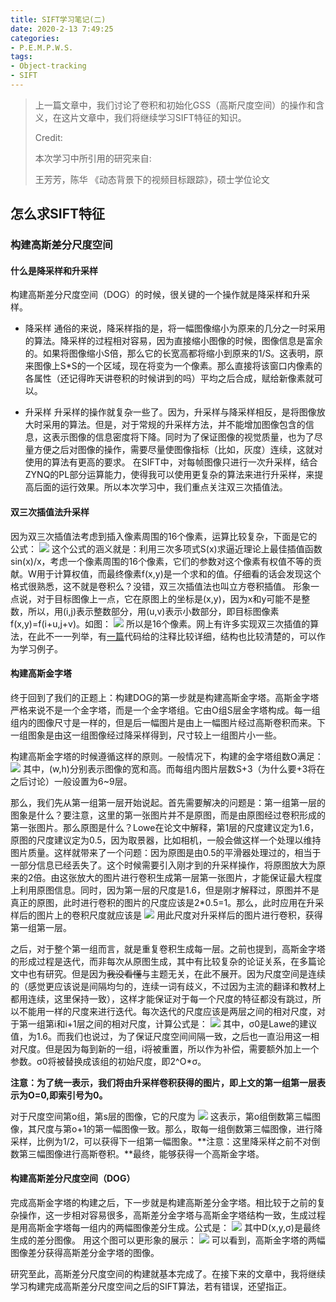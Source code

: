 ```yaml
---
title: SIFT学习笔记(二)
date: 2020-2-13 7:49:25
categories:
- P.E.M.P.W.S.
tags:
- Object-tracking
- SIFT
---
```



> 上一篇文章中，我们讨论了卷积和初始化GSS（高斯尺度空间）的操作和含义，在这片文章中，我们将继续学习SIFT特征的知识。
> 
> Credit:
> 
> 本次学习中所引用的研究来自:
> 
> 王芳芳，陈华 《动态背景下的视频目标跟踪》，硕士学位论文

## 怎么求SIFT特征

### 构建高斯差分尺度空间

#### 什么是降采样和升采样

构建高斯差分尺度空间（DOG）的时候，很关键的一个操作就是降采样和升采样。
- 降采样
通俗的来说，降采样指的是，将一幅图像缩小为原来的几分之一时采用的算法。降采样的过程相对容易，因为直接缩小图像的时候，图像信息是富余的。如果将图像缩小S倍，那么它的长宽高都将缩小到原来的1/S。这表明，原来图像上S*S的一个区域，现在将变为一个像素。那么直接将该窗口内像素的各属性（还记得昨天讲卷积的时候讲到的吗）平均之后合成，赋给新像素就可以。

- 升采样
升采样的操作就复杂一些了。因为，升采样与降采样相反，是将图像放大时采用的算法。但是，对于常规的升采样方法，并不能增加图像包含的信息，这表示图像的信息密度将下降。同时为了保证图像的视觉质量，也为了尽量方便之后对图像的操作，需要尽量使图像指标（比如，灰度）连续，这就对使用的算法有更高的要求。
在SIFT中，对每帧图像只进行一次升采样，结合ZYNQ的PL部分运算能力，使得我可以使用更复杂的算法来进行升采样，来提高后面的运行效果。所以本次学习中，我们重点关注双三次插值法。

#### 双三次插值法升采样

因为双三次插值法考虑到插入像素周围的16个像素，运算比较复杂，下面是它的公式：
<img src="{{site.baseurl}}/assets/images/in_posts/2020_2_13/1.png">
这个公式的涵义就是：利用三次多项式S(x)求逼近理论上最佳插值函数sin(x)/x，考虑一个像素周围的16个像素，它们的参数对这个像素有权值不等的贡献。W用于计算权值，而最终像素f(x,y)是一个求和的值。仔细看的话会发现这个格式很熟悉，这不就是卷积么？没错，双三次插值法也叫立方卷积插值。
形象一点说，对于目标图像上一点，它在原图上的坐标是(x,y)，因为x和y可能不是整数，所以，用(i,j)表示整数部分，用(u,v)表示小数部分，即目标图像素f(x,y)=f(i+u,j+v)。如图：
<img src="{{site.baseurl}}/assets/images/in_posts/2020_2_13/2.png">
所以是16个像素。网上有许多实现双三次插值的算法，在此不一一列举，有[一篇](https://blog.csdn.net/qq_29058565/article/details/52769497)代码给的注释比较详细，结构也比较清楚的，可以作为学习例子。

#### 构建高斯金字塔

终于回到了我们的正题上：构建DOG的第一步就是构建高斯金字塔。高斯金字塔严格来说不是一个金字塔，而是一个金字塔组。它由O组S层金字塔构成。每一组组内的图像尺寸是一样的，但是后一幅图片是由上一幅图片经过高斯卷积而来。下一组图象是由这一组图像经过降采样得到，尺寸较上一组图片小一些。

构建高斯金字塔的时候遵循这样的原则。一般情况下，构建的金字塔组数O满足：
<img src="{{site.baseurl}}/assets/images/in_posts/2020_2_13/3.png">
其中，(w,h)分别表示图像的宽和高。而每组内图片层数S+3（为什么要+3将在之后讨论）一般设置为6~9层。

那么，我们先从第一组第一层开始说起。首先需要解决的问题是：第一组第一层的图象是什么？要注意，这里的第一张图片并不是原图，而是由原图经过卷积形成的第一张图片。那么原图是什么？Lowe在论文中解释，第1层的尺度建议定为1.6，原图的尺度建议定为0.5，因为取景器，比如相机，一般会做这样一个处理以维持图片质量。这样就带来了一个问题：因为原图是由0.5的平滑器处理过的，相当于一部分信息已经丢失了。这个时候需要引入刚才到的升采样操作，将原图放大为原来的2倍。由这张放大的图片进行卷积生成第一层第一张图片，才能保证最大程度上利用原图信息。同时，因为第一层的尺度是1.6，但是刚才解释过，原图并不是真正的原图，此时进行卷积的图片的尺度应该是2*0.5=1。那么，此时应用在升采样后的图片上的卷积尺度就应该是
<img src="{{site.baseurl}}/assets/images/in_posts/2020_2_13/5.png">
用此尺度对升采样后的图片进行卷积，获得第一组第一层。

之后，对于整个第一组而言，就是重复卷积生成每一层。之前也提到，高斯金字塔的形成过程是迭代，而非每次从原图生成，其中有比较复杂的论证关系，在多篇论文中也有研究。但是因为~~我没看懂~~与主题无关，在此不展开。因为尺度空间是连续的（感觉更应该说是间隔均匀的，连续一词有歧义，不过因为主流的翻译和教材上都用连续，这里保持一致），这样才能保证对于每一个尺度的特征都没有跳过，所以不能用一样的尺度来进行迭代。每次迭代的尺度应该是两层之间的相对尺度，对于第一组第i和i+1层之间的相对尺度，计算公式是：
<img src="{{site.baseurl}}/assets/images/in_posts/2020_2_13/4.png">
其中，σ0是Lawe的建议值，为1.6。而我们也说过，为了保证尺度空间间隔一致，之后也一直沿用这一相对尺度。但是因为每到新的一组，i将被重置，所以作为补偿，需要额外加上一个参数。σ0将被替换成该组的初始尺度，即2^O*σ。

**注意：为了统一表示，我们将由升采样卷积获得的图片，即上文的第一组第一层表示为O=0,即索引号为0。**

对于尺度空间第o组，第s层的图像，它的尺度为
<img src="{{site.baseurl}}/assets/images/in_posts/2020_2_13/6.png">
这表示，第o组倒数第三幅图像，其尺度与第o+1的第一幅图像一致。那么，取每一组倒数第三幅图像，进行降采样，比例为1/2，可以获得下一组第一幅图象。**注意：这里降采样之前不对倒数第三幅图像进行高斯卷积。**最终，能够获得一个高斯金字塔。

#### 构建高斯差分尺度空间（DOG）

完成高斯金字塔的构建之后，下一步就是构建高斯差分金字塔。相比较于之前的复杂操作，这一步相对容易很多，高斯差分金字塔与高斯金字塔结构一致，生成过程是用高斯金字塔每一组内的两幅图像差分生成。公式是：
<img src="{{site.baseurl}}/assets/images/in_posts/2020_2_13/7.png">
其中D(x,y,σ)是最终生成的差分图像。
用这个图可以更形象的展示：
<img src="{{site.baseurl}}/assets/images/in_posts/2020_2_13/8.png">
可以看到，高斯金字塔的两幅图像差分获得高斯差分金字塔的图像。

研究至此，高斯差分尺度空间的构建就基本完成了。在接下来的文章中，我将继续学习构建完成高斯差分尺度空间之后的SIFT算法，若有错误，还望指正。
